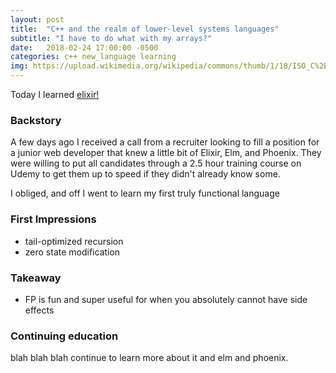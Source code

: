 ```yaml
---
layout: post
title:  "C++ and the realm of lower-level systems languages"
subtitle: "I have to do what with my arrays?"
date:   2018-02-24 17:00:00 -0500
categories: c++ new_language learning
img: https://upload.wikimedia.org/wikipedia/commons/thumb/1/18/ISO_C%2B%2B_Logo.svg/1200px-ISO_C%2B%2B_Logo.svg.png
---
```


Today I learned [elixir!](https://github.com/elixir-lang/elixir)

### Backstory

A few days ago I received a call from a recruiter looking to fill a position for a junior web developer that knew a little bit of Elixir, Elm, and Phoenix. They were willing to put all candidates through a 2.5 hour training course on Udemy to get them up to speed if they didn't already know some.

I obliged, and off I went to learn my first truly functional language

### First Impressions
* tail-optimized recursion
* zero state modification

### Takeaway
* FP is fun and super useful for when you absolutely cannot have side effects

### Continuing education
blah blah blah continue to learn more about it and elm and phoenix. 
